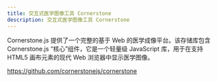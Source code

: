 ```yaml
---
title: 交互式医学图像工具 Cornerstone
description: 交互式医学图像工具 Cornerstone
---
```


Cornerstone.js 提供了一个完整的基于 Web 的医学成像平台。该存储库包含 Cornerstone.js “核心”组件，它是一个轻量级 JavaScript 库，用于在支持 HTML5 画布元素的现代 Web 浏览器中显示医学图像。

https://github.com/cornerstonejs/cornerstone